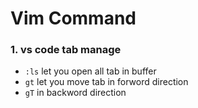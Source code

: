 # Vim Command
### 1. vs code tab manage
* `:ls` let you open all tab in buffer
* `gt` let you move tab in forword direction
* `gT` in backword direction

